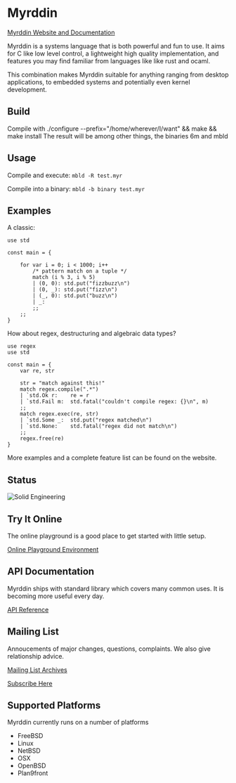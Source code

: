 # Myrddin
[Myrddin Website and Documentation](https://myrlang.org/)

Myrddin is a systems language that is both powerful and fun to use.
It aims for C like low level control, a lightweight high quality implementation,
and features you may find familiar from languages like like rust and ocaml.

This combination makes Myrddin suitable for anything ranging from desktop
applications, to embedded systems and potentially even kernel development.

## Build

Compile with ./configure --prefix="/home/wherever/I/want" && make && make install
The result will be among other things, the binaries 6m and mbld

## Usage

Compile and execute:
`mbld -R test.myr` 

Compile into a binary:
`mbld -b binary test.myr`

## Examples
A classic:

```
use std

const main = {

	for var i = 0; i < 1000; i++
		/* pattern match on a tuple */
		match (i % 3, i % 5)
		| (0, 0): std.put("fizzbuzz\n")
		| (0, _): std.put("fizz\n")
		| (_, 0): std.put("buzz\n")
		| _:
		;;
	;;
}
```

How about regex, destructuring and algebraic data types?

```
use regex
use std

const main = {
	var re, str

	str = "match against this!"
	match regex.compile(".*")
	| `std.Ok r:	re = r
	| `std.Fail m:	std.fatal("couldn't compile regex: {}\n", m)
	;;
	match regex.exec(re, str)
	| `std.Some _:  std.put("regex matched\n")
	| `std.None:	std.fatal("regex did not match\n")
	;;
	regex.free(re)
}
```

More examples and a complete feature list can be found on the website.

## Status
![Solid Engineering](https://myrlang.org/tacoma-narrows.jpg "Solid Engineering")


## Try It Online
The online playground is a good place to get started with little setup.

[Online Playground Environment](https://myrlang.org/playground)

## API Documentation
Myrddin ships with standard library which covers many common uses. It is becoming
more useful every day.

[API Reference](https://myrlang.org/doc/)

## Mailing List
Annoucements of major changes, questions, complaints. We also give relationship advice.

[Mailing List Archives](http://eigenstate.org/archive/myrddin-dev/)

[Subscribe Here](https://myrlang.org/list-subscribe)

## Supported Platforms
Myrddin currently runs on a number of platforms

- FreeBSD
- Linux
- NetBSD
- OSX
- OpenBSD
- Plan9front
